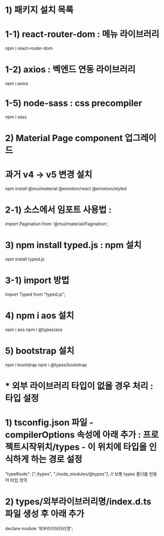 # 1) 패키지 설치 목록
# 1-1) react-router-dom : 메뉴 라이브러리
npm i react-router-dom
# 1-2) axios            : 벡엔드 연동 라이브러리
npm i axios
# 1-5) node-sass        : css precompiler
npm i sass

# 2) Material Page component 업그레이드 
# 과거 v4 -> v5 변경 설치
npm install @mui/material @emotion/react @emotion/styled

# 2-1) 소스에서 임포트 사용법 : <Pagination />
import Pagination from '@mui/material/Pagination';

# 3) npm install typed.js  : npm 설치
npm install typed.js

# 3-1) import 방법
import Typed from "typed.js";

# 4) npm i aos 설치
npm i aos
npm i @types/aos

# 5) bootstrap 설치
npm i bootstrap
npm i @types/bootstrap


# * 외부 라이브러리 타입이 없을 경우 처리 : 타입 설정
# 1) tsconfig.json 파일 - compilerOptions 속성에 아래 추가 : 프로젝트시작위치/types - 이 위치에 타입을 인식하게 하는 경로 설정
"typeRoots": ["./types", "./node_modules/@types"], // 보통 types 폴더를 만들어 타입 정의
# 2) types/외부라이브러리명/index.d.ts 파일 생성 후 아래 추가
declare module '외부라이브러리명';